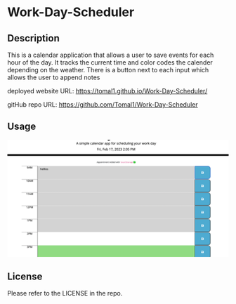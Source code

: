 # Work-Day-Scheduler

## Description

This is a calendar application that allows a user to save events for each hour of the day.
It tracks the current time and color codes the calender depending on the weather.
There is a button next to each input which allows the user to append notes

deployed website URL: https://tomal1.github.io/Work-Day-Scheduler/

gitHub repo URL: https://github.com/Tomal1/Work-Day-Scheduler

## Usage

![alt text](assets/Screenshot.png)


## License
Please refer to the LICENSE in the repo.